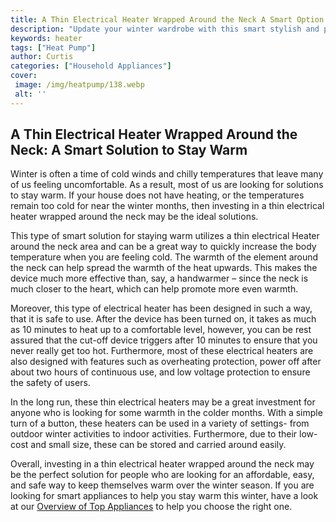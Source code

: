 ```yaml
---
title: A Thin Electrical Heater Wrapped Around the Neck A Smart Option for Warmth
description: "Update your winter wardrobe with this smart stylish and practical solution to staying warm this season Find out how a thin electrical heater wrapped around the neck is the perfect choice for keeping warm while still looking fashionable"
keywords: heater
tags: ["Heat Pump"]
author: Curtis
categories: ["Household Appliances"]
cover: 
 image: /img/heatpump/138.webp
 alt: ''
---
```

## A Thin Electrical Heater Wrapped Around the Neck: A Smart Solution to Stay Warm

Winter is often a time of cold winds and chilly temperatures that leave many of us feeling uncomfortable. As a result, most of us are looking for solutions to stay warm. If your house does not have heating, or the temperatures remain too cold for near the winter months, then investing in a thin electrical heater wrapped around the neck may be the ideal solutions. 

This type of smart solution for staying warm utilizes a thin electrical Heater around the neck area and can be a great way to quickly increase the body temperature when you are feeling cold. The warmth of the element around the neck can help spread the warmth of the heat upwards. This makes the device much more effective than, say, a handwarmer – since the neck is much closer to the heart, which can help promote more even warmth. 

Moreover, this type of electrical heater has been designed in such a way, that it is safe to use. After the device has been turned on, it takes as much as 10 minutes to heat up to a comfortable level, however, you can be rest assured that the cut-off device triggers after 10 minutes to ensure that you never really get too hot. Furthermore, most of these electrical heaters are also designed with features such as overheating protection, power off after about two hours of continuous use, and low voltage protection to ensure the safety of users. 

In the long run, these thin electrical heaters may be a great investment for anyone who is looking for some warmth in the colder months. With a simple turn of a button, these heaters can be used in a variety of settings- from outdoor winter activities to indoor activities. Furthermore, due to their low-cost and small size, these can be stored and carried around easily. 

Overall, investing in a thin electrical heater wrapped around the neck may be the perfect solution for people who are looking for an affordable, easy, and safe way to keep themselves warm over the winter season. If you are looking for smart appliances to help you stay warm this winter, have a look at our [Overview of Top Appliances](./pages/appliance-overview) to help you choose the right one.
